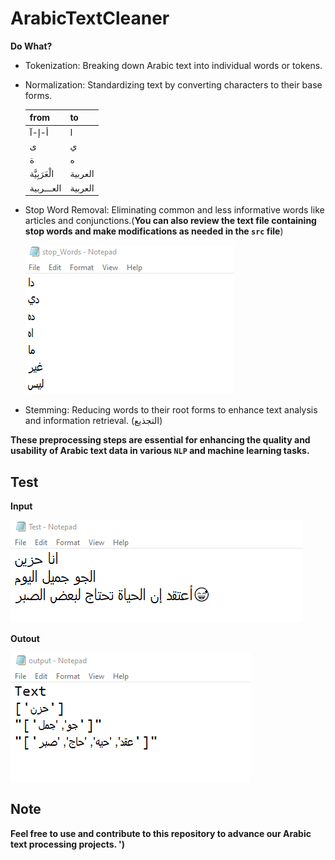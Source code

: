 # ArabicTextCleaner
**Do What?**
* Tokenization: Breaking down Arabic text into individual words or tokens.                   
* Normalization: Standardizing text by converting characters to their base forms.
  
  | from | to |
  | -----|----|
  | أ-إ-آ | ا |
  | ى | ي |
  | ة | ه |
  | الْعَرَبِيَّة | العربية |
  | العـــربية | العربية |
* Stop Word Removal: Eliminating common and less informative words like articles and conjunctions.(**You can also review the text file containing stop words and make modifications as needed in the `src` file**)
                      
  ![Alt text](/Images/Sample_of_Arabic_stop_words.png)
           
* Stemming: Reducing words to their root forms to enhance text analysis and information retrieval. (التجذيع)
  
**These preprocessing steps are essential for enhancing the quality and usability of Arabic text data in various `NLP` and machine learning tasks.**                              
                                     

## Test
**Input**    

![Alt text](/Images/Test.png)    

**Outout**                      

![Alt text](/Images/Output.png)


## Note
**Feel free to use and contribute to this repository to advance our Arabic text processing projects. ')**         

